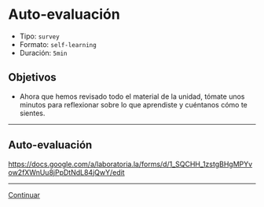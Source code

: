 # Auto-evaluación
- Tipo: `survey`
- Formato: `self-learning`
- Duración: `5min`

## Objetivos

- Ahora que hemos revisado todo el material de la unidad, tómate unos minutos para reflexionar sobre lo que aprendiste y cuéntanos cómo te sientes.

***

## Auto-evaluación
https://docs.google.com/a/laboratoria.la/forms/d/1_SQCHH_1zstgBHgMPYvow2fXWnUu8jPpDtNdL84jQwY/edit

***

[Continuar](16-closing.md)
